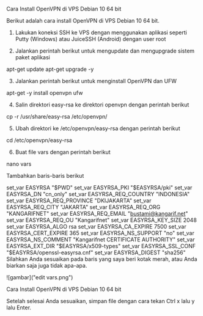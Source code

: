Cara Install OpenVPN di VPS Debian 10 64 bit

Berikut adalah cara install OpenVPN di VPS Debian 10 64 bit.

1. Lakukan koneksi SSH ke VPS dengan menggunakan aplikasi seperti Putty (Windows) atau JuiceSSH (Android) dengan user root

2. Jalankan perintah berikut untuk mengupdate dan mengupgrade sistem paket aplikasi

apt-get update
apt-get upgrade -y

3. Jalankan perintah berikut untuk menginstall OpenVPN dan UFW

apt-get -y install openvpn ufw

4. Salin direktori easy-rsa ke direktori openvpn dengan perintah berikut

cp -r /usr/share/easy-rsa /etc/openvpn/

5. Ubah direktori ke /etc/openvpn/easy-rsa dengan perintah berikut

cd /etc/openvpn/easy-rsa

6. Buat file vars dengan perintah berikut

nano vars

Tambahkan baris-baris berikut

set_var EASYRSA                 "$PWD"
set_var EASYRSA_PKI             "$EASYRSA/pki"
set_var EASYRSA_DN              "cn_only"
set_var EASYRSA_REQ_COUNTRY     "INDONESIA"
set_var EASYRSA_REQ_PROVINCE    "DKIJAKARTA"
set_var EASYRSA_REQ_CITY        "JAKARTA"
set_var EASYRSA_REQ_ORG         "KANGARIFNET"
set_var EASYRSA_REQ_EMAIL       "bustami@kangarif.net"
set_var EASYRSA_REQ_OU          "Kangarifnet"
set_var EASYRSA_KEY_SIZE        2048
set_var EASYRSA_ALGO            rsa
set_var EASYRSA_CA_EXPIRE       7500
set_var EASYRSA_CERT_EXPIRE     365
set_var EASYRSA_NS_SUPPORT      "no"
set_var EASYRSA_NS_COMMENT      "Kangarifnet CERTIFICATE AUTHORITY"
set_var EASYRSA_EXT_DIR         "$EASYRSA/x509-types"
set_var EASYRSA_SSL_CONF        "$EASYRSA/openssl-easyrsa.cnf"
set_var EASYRSA_DIGEST          "sha256"
Silahkan Anda sesuaikan pada baris yang saya beri kotak merah, atau Anda biarkan saja juga tidak apa-apa.

![gambar]("edit vars.png")

Cara Install OpenVPN di VPS Debian 10 64 bit


Setelah selesai Anda sesuaikan, simpan file dengan cara tekan Ctrl x lalu y lalu Enter.




